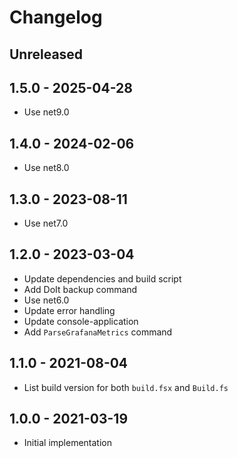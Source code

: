 # Changelog

<!-- There is always Unreleased section on the top. Subsections (Add, Changed, Fix, Removed) should be Add as needed. -->
## Unreleased

## 1.5.0 - 2025-04-28
- Use net9.0

## 1.4.0 - 2024-02-06
- Use net8.0

## 1.3.0 - 2023-08-11
- Use net7.0

## 1.2.0 - 2023-03-04
- Update dependencies and build script
- Add DoIt backup command
- Use net6.0
- Update error handling
- Update console-application
- Add `ParseGrafanaMetrics` command

## 1.1.0 - 2021-08-04
- List build version for both `build.fsx` and `Build.fs`

## 1.0.0 - 2021-03-19
- Initial implementation
